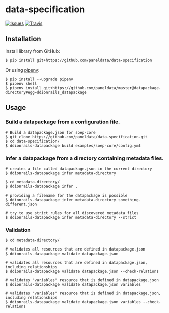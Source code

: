 # data-specification

[![Issues][issues-badge]](https://github.com/paneldata/data-specification/issues/)
[![Travis][travis-badge]](https://travis-ci.org/paneldata/data-specification/)

## Installation

Install library from GitHub:

```shell
$ pip install git+https://github.com/paneldata/data-specification
```

Or using [pipenv](https://github.com/pypa/pipenv):

```shell
$ pip install --upgrade pipenv
$ pipenv shell
$ pipenv install git+https://github.com/paneldata/master@datapackage-directory#egg=ddionrails_datapackage
```

## Usage

### Build a datapackage from a configuration file.

```shell
# Build a datapackage.json for soep-core
$ git clone https://github.com/paneldata/data-specification.git
$ cd data-specification/
$ ddionrails-datapackage build examples/soep-core/config.yml
```

### Infer a datapackage from a directory containing metadata files.

```shell
# creates a file called datapackage.json in the current directory
$ ddionrails-datapackage infer metadata-directory
```

```shell
$ cd metadata-directory/
$ ddionrails-datapackage infer .
```

```shell
# providing a filename for the datapackage is possible
$ ddionrails-datapackage infer metadata-directory something-different.json
```

```shell
# try to use strict rules for all discovered metadata files
$ ddionrails-datapackage infer metadata-directory --strict
```

### Validation

```shell
$ cd metadata-directory/
```

```shell
# validates all resources that are defined in datapackage.json
$ ddionrails-datapackage validate datapackage.json
```

```shell
# validates all resources that are defined in datapackage.json, including relationships
$ ddionrails-datapackage validate datapackage.json --check-relations
```

```shell
# validates "variables" resource that is defined in datapackage.json
$ ddionrails-datapackage validate datapackage.json variables
```

```shell
# validates "variables" resource that is defined in datapackage.json, including relationships
$ ddionrails-datapackage validate datapackage.json variables --check-relations
```


<!-- Markdown link & img dfn's -->
[travis-badge]: https://img.shields.io/travis/paneldata/data-specification.svg
[issues-badge]: https://img.shields.io/github/issues/paneldata/data-specification.svg